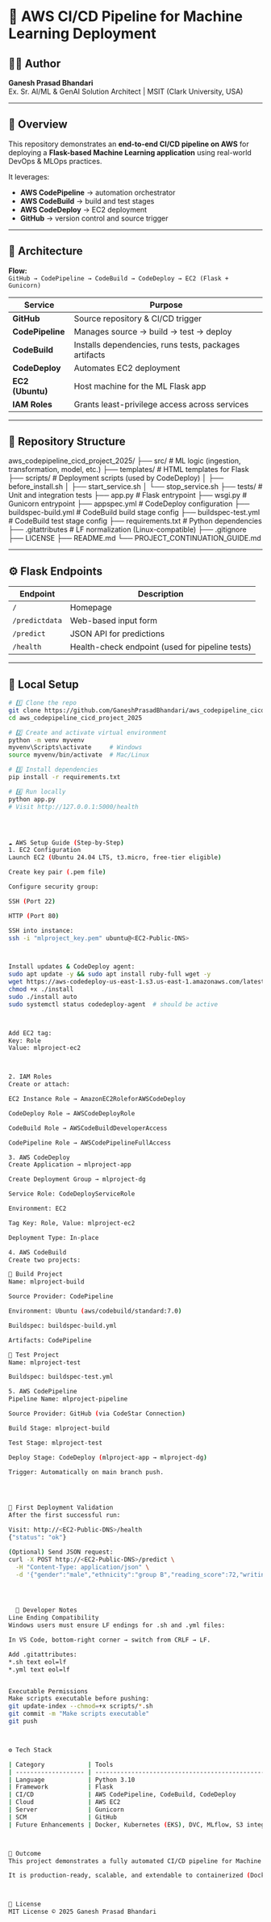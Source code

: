 # 🚀 AWS CI/CD Pipeline for Machine Learning Deployment

## 👨‍💻 Author
**Ganesh Prasad Bhandari**  
Ex. Sr. AI/ML & GenAI Solution Architect | MSIT (Clark University, USA)

---

## 🧠 Overview
This repository demonstrates an **end-to-end CI/CD pipeline on AWS** for deploying a **Flask-based Machine Learning application** using real-world DevOps & MLOps practices.  

It leverages:
- **AWS CodePipeline** → automation orchestrator  
- **AWS CodeBuild** → build and test stages  
- **AWS CodeDeploy** → EC2 deployment  
- **GitHub** → version control and source trigger  

---

## 🧩 Architecture

**Flow:**  
`GitHub → CodePipeline → CodeBuild → CodeDeploy → EC2 (Flask + Gunicorn)`

| Service | Purpose |
|----------|----------|
| **GitHub** | Source repository & CI/CD trigger |
| **CodePipeline** | Manages source → build → test → deploy |
| **CodeBuild** | Installs dependencies, runs tests, packages artifacts |
| **CodeDeploy** | Automates EC2 deployment |
| **EC2 (Ubuntu)** | Host machine for the ML Flask app |
| **IAM Roles** | Grants least-privilege access across services |

---

## 📁 Repository Structure
aws_codepipeline_cicd_project_2025/
├── src/ # ML logic (ingestion, transformation, model, etc.)
├── templates/ # HTML templates for Flask
├── scripts/ # Deployment scripts (used by CodeDeploy)
│ ├── before_install.sh
│ ├── start_service.sh
│ └── stop_service.sh
├── tests/ # Unit and integration tests
├── app.py # Flask entrypoint
├── wsgi.py # Gunicorn entrypoint
├── appspec.yml # CodeDeploy configuration
├── buildspec-build.yml # CodeBuild build stage config
├── buildspec-test.yml # CodeBuild test stage config
├── requirements.txt # Python dependencies
├── .gitattributes # LF normalization (Linux-compatible)
├── .gitignore
├── LICENSE
├── README.md
└── PROJECT_CONTINUATION_GUIDE.md



---

## ⚙️ Flask Endpoints

| Endpoint | Description |
|-----------|--------------|
| `/` | Homepage |
| `/predictdata` | Web-based input form |
| `/predict` | JSON API for predictions |
| `/health` | Health-check endpoint (used for pipeline tests) |

---

## 🧱 Local Setup

```bash
# 1️⃣ Clone the repo
git clone https://github.com/GaneshPrasadBhandari/aws_codepipeline_cicd_project_2025
cd aws_codepipeline_cicd_project_2025

# 2️⃣ Create and activate virtual environment
python -m venv myvenv
myvenv\Scripts\activate     # Windows
source myvenv/bin/activate  # Mac/Linux

# 3️⃣ Install dependencies
pip install -r requirements.txt

# 4️⃣ Run locally
python app.py
# Visit http://127.0.0.1:5000/health




☁️ AWS Setup Guide (Step-by-Step)
1. EC2 Configuration
Launch EC2 (Ubuntu 24.04 LTS, t3.micro, free-tier eligible)

Create key pair (.pem file)

Configure security group:

SSH (Port 22)

HTTP (Port 80)

SSH into instance:
ssh -i "mlproject_key.pem" ubuntu@<EC2-Public-DNS>



Install updates & CodeDeploy agent:
sudo apt update -y && sudo apt install ruby-full wget -y
wget https://aws-codedeploy-us-east-1.s3.us-east-1.amazonaws.com/latest/install
chmod +x ./install
sudo ./install auto
sudo systemctl status codedeploy-agent  # should be active



Add EC2 tag:
Key: Role
Value: mlproject-ec2



2. IAM Roles
Create or attach:

EC2 Instance Role → AmazonEC2RoleforAWSCodeDeploy

CodeDeploy Role → AWSCodeDeployRole

CodeBuild Role → AWSCodeBuildDeveloperAccess

CodePipeline Role → AWSCodePipelineFullAccess

3. AWS CodeDeploy
Create Application → mlproject-app

Create Deployment Group → mlproject-dg

Service Role: CodeDeployServiceRole

Environment: EC2

Tag Key: Role, Value: mlproject-ec2

Deployment Type: In-place

4. AWS CodeBuild
Create two projects:

🧩 Build Project
Name: mlproject-build

Source Provider: CodePipeline

Environment: Ubuntu (aws/codebuild/standard:7.0)

Buildspec: buildspec-build.yml

Artifacts: CodePipeline

🧪 Test Project
Name: mlproject-test

Buildspec: buildspec-test.yml

5. AWS CodePipeline
Pipeline Name: mlproject-pipeline

Source Provider: GitHub (via CodeStar Connection)

Build Stage: mlproject-build

Test Stage: mlproject-test

Deploy Stage: CodeDeploy (mlproject-app → mlproject-dg)

Trigger: Automatically on main branch push.




🔁 First Deployment Validation
After the first successful run:

Visit: http://<EC2-Public-DNS>/health
{"status": "ok"}

(Optional) Send JSON request:
curl -X POST http://<EC2-Public-DNS>/predict \
  -H "Content-Type: application/json" \
  -d '{"gender":"male","ethnicity":"group B","reading_score":72,"writing_score":70}'




  🧩 Developer Notes
Line Ending Compatibility
Windows users must ensure LF endings for .sh and .yml files:

In VS Code, bottom-right corner → switch from CRLF → LF.

Add .gitattributes:
*.sh text eol=lf
*.yml text eol=lf


Executable Permissions
Make scripts executable before pushing:
git update-index --chmod=+x scripts/*.sh
git commit -m "Make scripts executable"
git push



⚙️ Tech Stack

| Category            | Tools                                                 |
| ------------------- | ----------------------------------------------------- |
| Language            | Python 3.10                                           |
| Framework           | Flask                                                 |
| CI/CD               | AWS CodePipeline, CodeBuild, CodeDeploy               |
| Cloud               | AWS EC2                                               |
| Server              | Gunicorn                                              |
| SCM                 | GitHub                                                |
| Future Enhancements | Docker, Kubernetes (EKS), DVC, MLflow, S3 integration |



🏁 Outcome
This project demonstrates a fully automated CI/CD pipeline for Machine Learning applications — integrating DevOps + MLOps best practices for real-world deployments.

It is production-ready, scalable, and extendable to containerized (Docker/Kubernetes) or tracking-based (DVC/MLflow) environments.



📜 License
MIT License © 2025 Ganesh Prasad Bhandari



